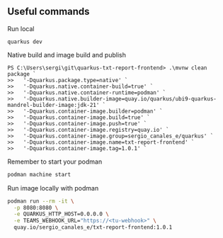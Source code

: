 ## Useful commands

Run local

```
quarkus dev
```

Native build and image build and publish

```
PS C:\Users\sergi\git\quarkus-txt-report-frontend> .\mvnw clean package `
>>   '-Dquarkus.package.type=native' `
>>   '-Dquarkus.native.container-build=true' `
>>   '-Dquarkus.native.container-runtime=podman' `
>>   '-Dquarkus.native.builder-image=quay.io/quarkus/ubi9-quarkus-mandrel-builder-image:jdk-21' `
>>   '-Dquarkus.container-image.builder=podman' `
>>   '-Dquarkus.container-image.build=true' `
>>   '-Dquarkus.container-image.push=true' `
>>   '-Dquarkus.container-image.registry=quay.io' `
>>   '-Dquarkus.container-image.group=sergio_canales_e/quarkus' `
>>   '-Dquarkus.container-image.name=txt-report-frontend' `
>>   '-Dquarkus.container-image.tag=1.0.1' `
```

Remember to start your podman

```bash
podman machine start
```

Run image locally with podman

```bash
podman run --rm -it \
  -p 8080:8080 \
  -e QUARKUS_HTTP_HOST=0.0.0.0 \
  -e TEAMS_WEBHOOK_URL="https://<tu-webhook>" \
  quay.io/sergio_canales_e/txt-report-frontend:1.0.1
```
